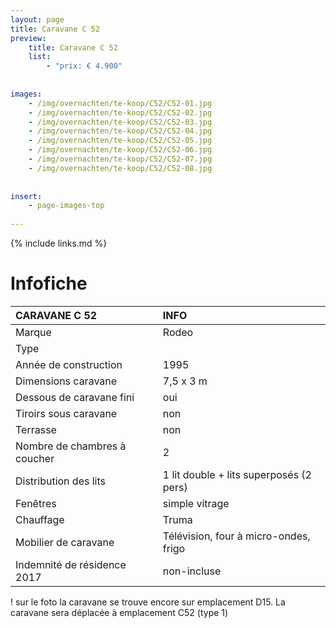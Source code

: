 ```yaml
---
layout: page
title: Caravane C 52
preview: 
    title: Caravane C 52
    list:
        - "prix: € 4.900"
        
        
images:
    - /img/overnachten/te-koop/C52/C52-01.jpg
    - /img/overnachten/te-koop/C52/C52-02.jpg
    - /img/overnachten/te-koop/C52/C52-03.jpg
    - /img/overnachten/te-koop/C52/C52-04.jpg
    - /img/overnachten/te-koop/C52/C52-05.jpg
    - /img/overnachten/te-koop/C52/C52-06.jpg
    - /img/overnachten/te-koop/C52/C52-07.jpg
    - /img/overnachten/te-koop/C52/C52-08.jpg
    
    
insert:
    - page-images-top
    
---
```


{% include links.md %}



# Infofiche 

CARAVANE C 52               | INFO        | 
:---------------------------|:------------|
Marque                      |Rodeo
Type                        |
Année de construction       |1995
Dimensions caravane         |7,5 x 3 m
Dessous de caravane fini    |oui
Tiroirs sous caravane       |non
Terrasse                    |non
Nombre de chambres à coucher|2
Distribution des lits       |1 lit double + lits superposés (2 pers)
Fenêtres                    |simple vitrage
Chauffage                   |Truma
Mobilier de caravane        |Télévision, four à micro-ondes, frigo
Indemnité de résidence 2017 |non-incluse

! sur le foto la caravane se trouve encore sur emplacement D15. La caravane sera déplacée à emplacement C52 (type 1)